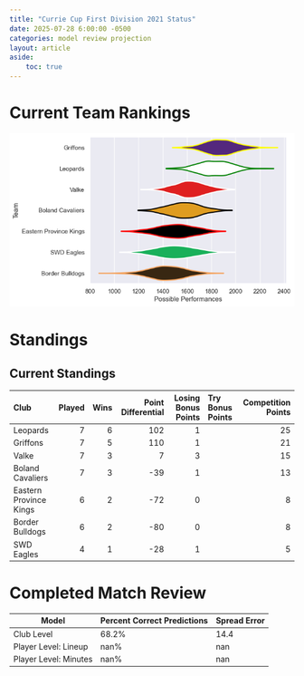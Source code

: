 ```yaml
---  
title: "Currie Cup First Division 2021 Status"  
date: 2025-07-28 6:00:00 -0500  
categories: model review projection  
layout: article  
aside:  
    toc: true  
---
```

# Current Team Rankings


![Club Rankings](plots/rankings_Currie_Cup_First_Division_2021.png)
# Standings

## Current Standings


| Club                   |   Played |   Wins |   Point Differential |   Losing Bonus Points | Try Bonus Points   |   Competition Points |
|:-----------------------|---------:|-------:|---------------------:|----------------------:|:-------------------|---------------------:|
| Leopards               |        7 |      6 |                  102 |                     1 |                    |                   25 |
| Griffons               |        7 |      5 |                  110 |                     1 |                    |                   21 |
| Valke                  |        7 |      3 |                    7 |                     3 |                    |                   15 |
| Boland Cavaliers       |        7 |      3 |                  -39 |                     1 |                    |                   13 |
| Eastern Province Kings |        6 |      2 |                  -72 |                     0 |                    |                    8 |
| Border Bulldogs        |        6 |      2 |                  -80 |                     0 |                    |                    8 |
| SWD Eagles             |        4 |      1 |                  -28 |                     1 |                    |                    5 |



# Completed Match Review


| Model | Percent Correct Predictions | Spread Error |
| ------ | ------ | ------ |
| Club Level | 68.2% | 14.4 |
| Player Level: Lineup | nan% | nan |
| Player Level: Minutes | nan% | nan |

